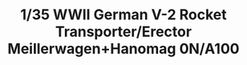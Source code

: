 ---
layout: product
title: "1/35 WWII German V-2 Rocket Transporter/Erector Meillerwagen+Hanomag 0N/A100"
price: "9200" 
desc: "Maketa"
img_path: "/assets/img/TAKO2030.jpg"
brand: "N/A"
available: false
special_offer: false
new: false
soon: false
cat: "010000"
subcat: "010200"
subsubcat: "0N/A"
sifra: "TAKO2030"
---